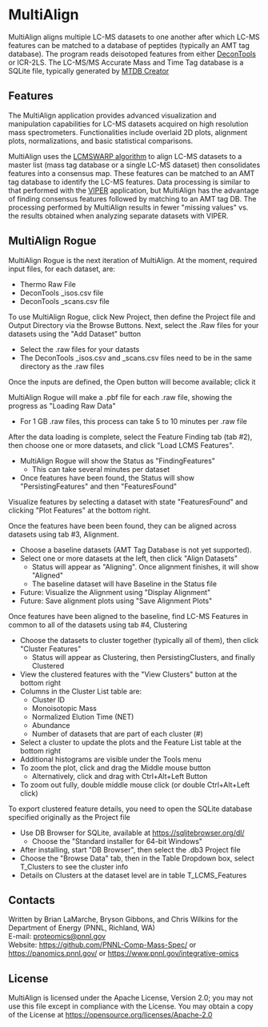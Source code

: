# MultiAlign

MultiAlign aligns multiple LC-MS datasets to one another after which LC-MS 
features can be matched to a database of peptides (typically an 
AMT tag database).  The program reads deisotoped features from either
[DeconTools](https://github.com/PNNL-Comp-Mass-Spec/DeconTools/releases) or ICR-2LS.
The LC-MS/MS Accurate Mass and Time Tag database 
is a SQLite file, typically generated by [MTDB Creator](https://github.com/PNNL-Comp-Mass-Spec/MTDB-Creator/releases)

## Features

The MultiAlign application provides advanced visualization and manipulation 
capabilities for LC-MS datasets acquired on high resolution mass 
spectrometers. Functionalities include overlaid 2D plots, alignment plots, 
normalizations, and basic statistical comparisons. 

MultiAlign uses the [LCMSWARP algorithm](https://github.com/PNNL-Comp-Mass-Spec/MultiAlign/tree/master/src/Library/MultiAlignCore/Algorithms/Alignment/LcmsWarp)
to align LC-MS datasets to a master list (mass tag database or a single LC-MS dataset) 
then consolidates features into a consensus map. 
These features can be matched to an AMT tag database to identify the LC-MS 
features. Data processing is similar to that performed with the [VIPER](https://github.com/PNNL-Comp-Mass-Spec/VIPER)
application, but MultiAlign has the advantage of finding consensus features 
followed by matching to an AMT tag DB. The processing performed by MultiAlign 
results in fewer "missing values" vs. the results obtained when analyzing 
separate datasets with VIPER.

## MultiAlign Rogue

MultiAlign Rogue is the next iteration of MultiAlign. At the moment, required input files, for each dataset, are:
* Thermo Raw File
* DeconTools _isos.csv file
* DeconTools _scans.csv file

To use MultiAlign Rogue, click New Project, then define the Project file and Output Directory via the Browse Buttons.
Next, select the .Raw files for your datasets using the "Add Dataset" button
* Select the .raw files for your datasts
* The DeconTools _isos.csv and _scans.csv files need to be in the same directory as the .raw files

Once the inputs are defined, the Open button will become available; click it

MultiAlign Rogue will make a .pbf file for each .raw file, showing the progress as "Loading Raw Data"
* For 1 GB .raw files, this process can take 5 to 10 minutes per .raw file

After the data loading is complete, select the Feature Finding tab (tab #2), then choose one or more datasets, and click "Load LCMS Features".
* MultiAlign Rogue will show the Status as "FindingFeatures"
  * This can take several minutes per dataset
* Once features have been found, the Status will show "PersistingFeatures" and then "FeaturesFound"

Visualize features by selecting a dataset with state "FeaturesFound" and clicking "Plot Features" at the bottom right.

Once the features have been been found, they can be aligned across datasets using tab #3, Alignment.
* Choose a baseline datasets (AMT Tag Database is not yet supported).
* Select one or more datasets at the left, then click "Align Datasets"
  * Status will appear as "Aligning".  Once alignment finishes, it will show "Aligned"
  * The baseline dataset will have Baseline in the Status file
* Future: Visualize the Alignment using "Display Alignment"
* Future: Save alignment plots using "Save Alignment Plots"

Once features have been aligned to the baseline, find LC-MS Features in common to all of the datasets using tab #4, Clustering
* Choose the datasets to cluster together (typically all of them), then click "Cluster Features"
  * Status will appear as Clustering, then PersistingClusters, and finally Clustered
* View the clustered features with the "View Clusters" button at the bottom right
* Columns in the Cluster List table are:
  * Cluster ID
  * Monoisotopic Mass
  * Normalized Elution Time (NET)
  * Abundance
  * Number of datasets that are part of each cluster (#)
* Select a cluster to update the plots and the Feature List table at the bottom right
* Additional histograms are visible under the Tools menu
* To zoom the plot, click and drag the Middle mouse button
  * Alternatively, click and drag with Ctrl+Alt+Left Button
* To zoom out fully, double middle mouse click (or double Ctrl+Alt+Left click)

To export clustered feature details, you need to open the SQLite database specified originally as the Project file
* Use DB Browser for SQLite, available at https://sqlitebrowser.org/dl/
  * Choose the "Standard installer for 64-bit Windows"
* After installing, start "DB Browser", then select the .db3 Project file
* Choose the "Browse Data" tab, then in the Table Dropdown box, select T_Clusters to see the cluster info
* Details on Clusters at the dataset level are in table T_LCMS_Features

## Contacts

Written by Brian LaMarche, Bryson Gibbons, and Chris Wilkins for the Department of Energy (PNNL, Richland, WA) \
E-mail: proteomics@pnnl.gov \
Website: https://github.com/PNNL-Comp-Mass-Spec/ or https://panomics.pnnl.gov/ or https://www.pnnl.gov/integrative-omics

## License

MultiAlign is licensed under the Apache License, Version 2.0; 
you may not use this file except in compliance with the License.  You may obtain 
a copy of the License at https://opensource.org/licenses/Apache-2.0
